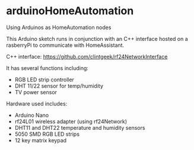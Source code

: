 # arduinoHomeAutomation
Using Arduinos as HomeAutomation nodes

This Arduino sketch runs in conjunction with an C++ interface hosted on a rasberryPi to communicate with HomeAssistant.

C++ interface: https://github.com/clintgeek/rf24NetworkInterface

It has several functions including:
- RGB LED strip controller
- DHT 11/22 sensor for temp/humidity
- TV power sensor

Hardware used includes:
- Arduino Nano
- rf24L01 wireless adapter (using rf24Network)
- DHT11 and DHT22 temperature and humidity sensors
- 5050 SMD RGB LED strips
- 12 key matrix keypad
